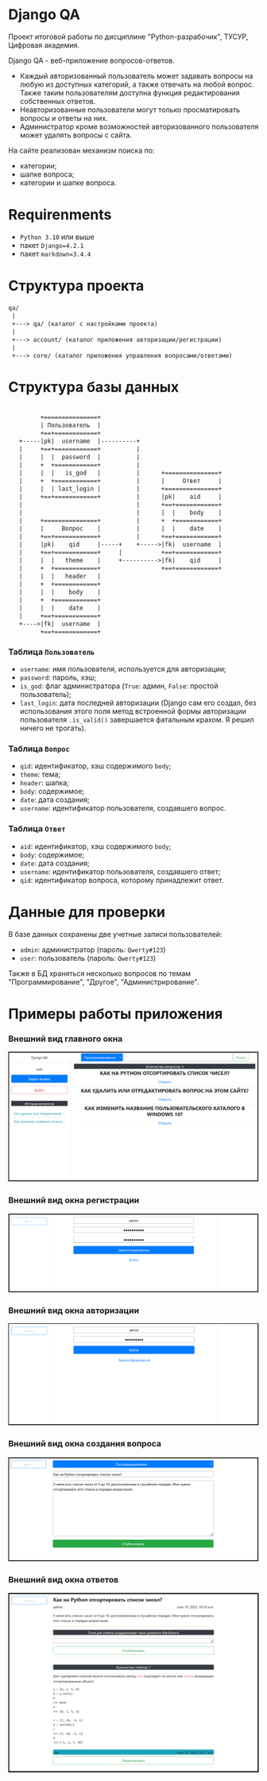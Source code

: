 # Django QA

Проект итоговой работы по дисциплине "Python-разрабочик", ТУСУР, Цифровая академия.
<!---->

Django QA - веб-приложение вопросов-ответов.
- Каждый авторизованный пользователь может задавать вопросы на любую из доступных категорий,
    а также отвечать на любой вопрос. Также таким пользователям доступна функция редактирования
    собственных ответов.
- Неавторизованные пользователи могут только просматировать вопросы и ответы на них.
- Администратор кроме возможностей авторизованного пользователя может удалять вопросы с сайта.
<!---->

На сайте реализован механизм поиска по:
- категории;
- шапке вопроса;
- категории и шапке вопроса.
<!---->

# Requirenments

- `Python 3.10` или выше
- пакет `Django=4.2.1`
- пакет `markdown=3.4.4`
<!---->

# Структура проекта

```
qa/
 |
 +---> qa/ (каталог с настройками проекта)
 | 
 +---> account/ (каталог приложения авторизации/регистрации)
 |
 +---> core/ (каталог приложения управления вопросами/ответами)
```
<!---->

# Структура базы данных

```

         +===============+
         | Пользователь  |
         +==+============+
   +-----|pk|  username  |----------+
   |     +==+============+          |
   |     |  |  password  |          |
   |     +  +============+          |
   |     |  |   is_god   |          |      +===============+
   |     +  +============+          |      |     Ответ     |
   |     |  | last_login |          |      +===============+
   |     +==+============+          |      |pk|    aid     |
   |                                |      +==+============+
   |                                |      |  |    body    |
   |     +===============+          |      +  +============+
   |     |     Вопрос    |          |      |  |    date    |
   |     +==+============+          |      +==+============+
   |     |pk|    qid     |-----+    +----->|fk|  username  |
   |     +==+============+     |           +==+============+
   |     |  |   theme    |     +---------->|fk|    qid     |
   |     +  +============+                 +==+============+     
   |     |  |   header   |     
   |     +  +============+     
   |     |  |    body    |     
   |     +  +============+     
   |     |  |    date    |     
   |     +==+============+     
   +---->|fk|  username  |     
         +==+============+     

```
<!---->
### Таблица `Пользователь`

- `username`: имя пользователя, используется для авторизации;
- `password`: пароль, хэш;
- `is_god`: флаг администратора (`True`: админ, `False`: простой пользователь);
- `last_login`: дата последней авторизации (Django сам его создал, без использования этого
    поля метод встроенной формы авторизации пользователя `.is_valid()` завершается фатальным
    крахом. Я решил ничего не трогать).
<!---->

### Таблица `Вопрос`

- `qid`: идентификатор, хэш содержимого `body`;
- `theme`: тема;
- `header`: шапка;
- `body`: содержимое;
- `date`: дата создания;
- `username`: идентификатор пользователя, создавшего вопрос.
<!---->

### Таблица `Ответ`

- `aid`: идентификатор, хэш содержимого `body`;
- `body`: содержимое;
- `date`: дата создания;
- `username`: идентификатор пользователя, создавшего ответ;
- `qid`: идентификатор вопроса, которому принадлежит ответ.
<!---->

# Данные для проверки

В базе данных сохранены две учетные записи пользователей:
- `admin`: администратор (пароль: `Qwerty#123`)
- `user`: пользователь (пароль: `Qwerty#123`)
<!---->
Также в БД храняться несколько вопросов по темам "Программирование", "Другое", "Администрирование".
<!---->

# Примеры работы приложения

### Внешний вид главного окна

![mainpage](https://github.com/internetProhozhij/django_qa/blob/master/screenshots/main.png)
<!---->

### Внешний вид окна регистрации 

![regpage](https://github.com/internetProhozhij/django_qa/blob/master/screenshots/reg.png)
<!---->

### Внешний вид окна авторизации

![authpage](https://github.com/internetProhozhij/django_qa/blob/master/screenshots/auth.png)
<!---->

### Внешний вид окна создания вопроса

![questionpage](https://github.com/internetProhozhij/django_qa/blob/master/screenshots/question.png)
<!---->

### Внешний вид окна ответов

![answerpage](https://github.com/internetProhozhij/django_qa/blob/master/screenshots/answer.png)
